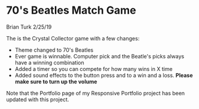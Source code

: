 # 70's Beatles Match Game
Brian Turk
2/25/19

The is the Crystal Collector game with a few changes:
* Theme changed to 70's Beatles
* Ever game is winnable.  Computer pick and the Beatle's picks always have a winning combination
* Added a timer so you can compete for how many wins in X time
* Added sound effects to the button press and to a win and a loss.  **Please make sure to turn up the volume**


Note that the Portfolio page of my Responsive Portfolio project has been updated with this project.
